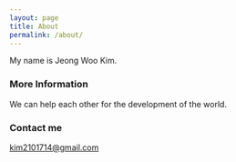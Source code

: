 ```yaml
---
layout: page
title: About
permalink: /about/
---
```


My name is Jeong Woo Kim.


### More Information

We can help each other for the development of the world.

### Contact me

[kim2101714@gmail.com](mailto:kim2101714@gmail.com)
